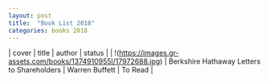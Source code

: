 ```yaml
---
layout: post
title:  "Book List 2018"
categories: books 2018
---
```

| cover | title | author | status |
| !(https://images.gr-assets.com/books/1374910955l/17972688.jpg) | Berkshire Hathaway Letters to Shareholders | Warren Buffett | To Read |
